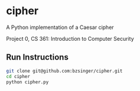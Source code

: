 # cipher
A Python implementation of a Caesar cipher

Project 0, CS 361: Introduction to Computer Security

## Run Instructions
```bash
git clone git@github.com:bzsinger/cipher.git
cd cipher
python cipher.py 
```
